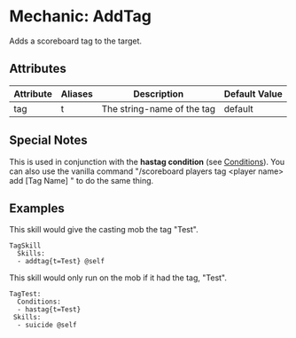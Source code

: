 Mechanic: AddTag
================

Adds a scoreboard tag to the target.

Attributes
----------

| Attribute | Aliases | Description                | Default Value |
|-----------|---------|----------------------------|---------------|
| tag       | t       | The string-name of the tag | default       |

  

Special Notes
-------------

This is used in conjunction with the **hastag condition** (see
[Conditions](/conditions/start)). You can also use the vanilla command
"/scoreboard players tag &lt;player name&gt; add [Tag Name] " to do
the same thing.

Examples
--------

This skill would give the casting mob the tag "Test".

    TagSkill
      Skills:
      - addtag{t=Test} @self

This skill would only run on the mob if it had the tag, "Test".

    TagTest:
      Conditions:
      - hastag{t=Test}
     Skills:
      - suicide @self
